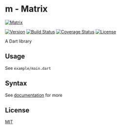 # m - Matrix

[![Matrix](https://raw.githubusercontent.com/dkin-om/m/master/.img/m.png)](https://github.com/dkin-om/m)

[![Version](https://img.shields.io/pub/v/m)](https://pub.dev/packages/m)
[![Build Status](https://travis-ci.com/dkin-om/m.svg?branch=master)](https://app.travis-ci.com/github/dkin-om/m)
[![Coverage Status](https://coveralls.io/repos/github/dkin-om/m/badge.svg)](https://coveralls.io/github/dkin-om/m)
[![License](https://img.shields.io/badge/license-MIT-green)](https://github.com/dkin-om/m/blob/master/LICENSE)

A Dart library 

## Usage

See `example/main.dart`

## Syntax

See [documentation](https://pub.dev/documentation/m) for more

## License

[MIT](https://github.com/dkin-om/m/blob/master/LICENSE)

